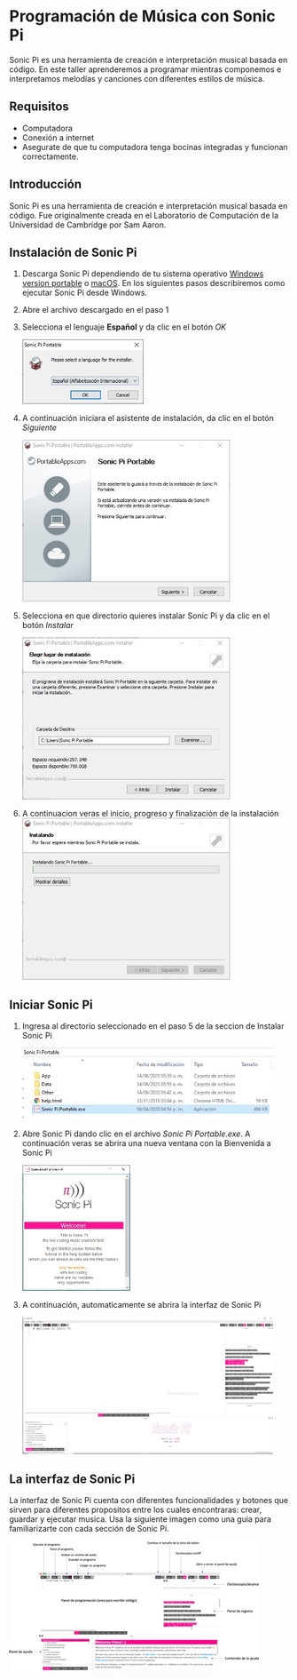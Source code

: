 # Programación de Música con Sonic Pi

Sonic Pi es una herramienta de creación e interpretación musical basada en código.
En este taller aprenderemos a programar mientras componemos e interpretamos melodías y canciones con diferentes estilos de música.

## Requisitos

* Computadora
* Conexión a internet
* Asegurate de que tu computadora tenga bocinas integradas y funcionan correctamente.

## Introducción

Sonic Pi es una herramienta de creación e interpretación musical basada en código. Fue originalmente creada en el Laboratorio de Computación de la Universidad de Cambridge por Sam Aaron.

## Instalación de Sonic Pi

1. Descarga Sonic Pi dependiendo de tu sistema operativo [Windows version portable](https://sonic-pi.net/files/releases/v3.2.2/sonic-pi-for-win-x64-portable-v3.2.2.paf.exe) o [macOS](https://sonic-pi.net/files/releases/v3.2.2/sonic-pi-for-mac-v3.2.2.zip). En los siguientes pasos describiremos como ejecutar Sonic Pi desde Windows.

2. Abre el archivo descargado en el paso 1

3. Selecciona el lenguaje **Español** y da clic en el botón *OK* 

    ![Selecciona el lenguaje](assets/lenguaje.jpg)

4. A continuación iniciara el asistente de instalación, da clic en el botón *Siguiente*

    ![Asistente de instalacion](assets/portable.jpg)

5. Selecciona en que directorio quieres instalar Sonic Pi y da clic en el botón *Instalar*

    ![Directorio](assets/directorio.jpg)

6. A continuacion veras el inicio, progreso y finalización de la instalación
    ![Instalacion](assets/instalacion.jpg)

## Iniciar Sonic Pi
1. Ingresa al directorio seleccionado en el paso 5 de la seccion de Instalar Sonic Pi

    ![Directorio 2](assets/directorio2.jpg)

2. Abre Sonic Pi dando clic en el archivo *Sonic Pi Portable.exe*. A continuación veras se abrira una nueva ventana con la Bienvenida a Sonic Pi

    ![Welcome](assets/welcome.jpg)

3. A continuación, automaticamente se abrira la interfaz de Sonic Pi

    ![Interfaz](assets/interfaz.jpg)

## La interfaz de Sonic Pi

La interfaz de Sonic Pi cuenta con diferentes funcionalidades y botones que sirven para diferentes propositos entre los cuales encontraras: crear, guardar y ejecutar musica. Usa la siguiente imagen como una guia para familiarizarte con cada sección de Sonic Pi.

![Interfaz Sonic Pi](assets/Interfaz2.jpg) 

